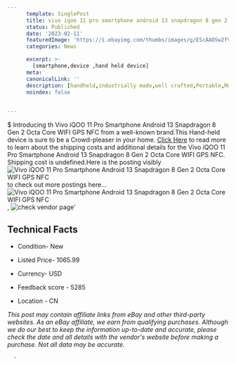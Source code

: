 ```yaml
---
      template: SinglePost
      title: vivo iqoo 11 pro smartphone android 13 snapdragon 8 gen 2 octa core wifi gps nfc
      status: Published
      date: '2023-02-11'
      featuredImage: 'https://i.ebayimg.com/thumbs/images/g/EScAAOSw2fVj3dW5/s-l225.jpg'
      categories: News

      excerpt: >-
        [smartphone,device ,hand held device]
      meta:
      canonicalLink: ''
      description: [handheld,industrially made,well crafted,Portable,Mobile,Compact,Convenient,Lightweight,Maneuverable,Man-portable,Miniature,Carriable,Hand-held,Light,Holdable,Transportable,Mobile device,Pocket-sized,On-the-go,Wireless,Cordless,Compact size,Convenient size, smartphone,device ,hand held device]
      noindex: false
      

---
```

$
      Introducing th Vivo iQOO 11 Pro Smartphone Android 13 Snapdragon 8 Gen 2 Octa Core WIFI GPS NFC from a well-known brand.This Hand-held device  is sure to be a Crowd-pleaser in your home. [Click Here](https://www.ebay.com/itm/155392138749?hash=item242e17ddfd%3Ag%3AEScAAOSw2fVj3dW5&mkevt=1&mkcid=1&mkrid=711-53200-19255-0&campid=%253CePNCampaignId%253E&customid=%253CreferenceId%253E&toolid=10049) to read more to learn about the shipping costs and additional details for the Vivo iQOO 11 Pro Smartphone Android 13 Snapdragon 8 Gen 2 Octa Core WIFI GPS NFC. Shipping cost is undefined.Here is the posting visibly ![Vivo iQOO 11 Pro Smartphone Android 13 Snapdragon 8 Gen 2 Octa Core WIFI GPS NFC](https://i.ebayimg.com/thumbs/images/g/EScAAOSw2fVj3dW5/s-l225.jpg) to check out more postings here... ![Vivo iQOO 11 Pro Smartphone Android 13 Snapdragon 8 Gen 2 Octa Core WIFI GPS NFC](https://i.ebayimg.com/images/g/EScAAOSw2fVj3dW5/s-l960.jpg), ![check vendor page](https://origin-galleryplus.ebayimg.com/ws/web/155392138749_2_0_1/225x225.jpg,https://origin-galleryplus.ebayimg.com/ws/web/155392138749_3_0_1/225x225.jpg,https://origin-galleryplus.ebayimg.com/ws/web/155392138749_4_0_1/225x225.jpg,https://origin-galleryplus.ebayimg.com/ws/web/155392138749_5_0_1/225x225.jpg,https://origin-galleryplus.ebayimg.com/ws/web/155392138749_6_0_1/225x225.jpg,https://origin-galleryplus.ebayimg.com/ws/web/155392138749_7_0_1/225x225.jpg)'

      

 ## Technical Facts 



     
      

 - Condition- New 


      

 - Listed Price- 1065.99 


      

 - Currency- USD 


      

 - Feedback score - 5285 


      

 - Location - CN 


      
      

 *_This post may contain affiliate links from eBay and other third-party websites. As an eBay affiliate, we earn from qualifying purchases. Although we do our best to keep the information up-to-date and accurate, please check the date and all details with the vendor's website before making a purchase. Not all data may be accurate._*




      -
